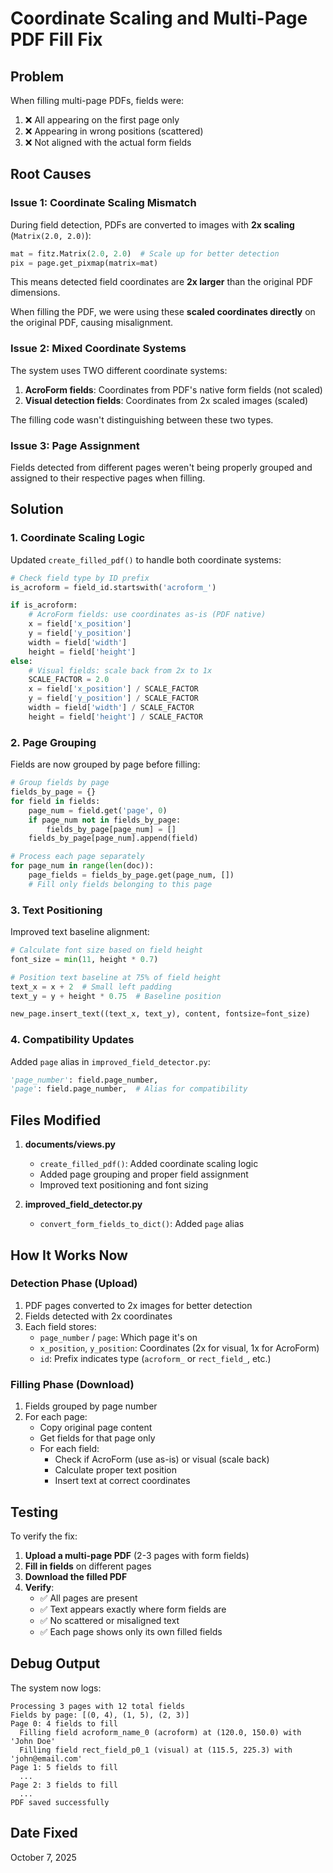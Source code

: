 # Coordinate Scaling and Multi-Page PDF Fill Fix

## Problem
When filling multi-page PDFs, fields were:
1. ❌ All appearing on the first page only
2. ❌ Appearing in wrong positions (scattered)
3. ❌ Not aligned with the actual form fields

## Root Causes

### Issue 1: Coordinate Scaling Mismatch
During field detection, PDFs are converted to images with **2x scaling** (`Matrix(2.0, 2.0)`):
```python
mat = fitz.Matrix(2.0, 2.0)  # Scale up for better detection
pix = page.get_pixmap(matrix=mat)
```

This means detected field coordinates are **2x larger** than the original PDF dimensions.

When filling the PDF, we were using these **scaled coordinates directly** on the original PDF, causing misalignment.

### Issue 2: Mixed Coordinate Systems
The system uses TWO different coordinate systems:
1. **AcroForm fields**: Coordinates from PDF's native form fields (not scaled)
2. **Visual detection fields**: Coordinates from 2x scaled images (scaled)

The filling code wasn't distinguishing between these two types.

### Issue 3: Page Assignment
Fields detected from different pages weren't being properly grouped and assigned to their respective pages when filling.

## Solution

### 1. Coordinate Scaling Logic
Updated `create_filled_pdf()` to handle both coordinate systems:

```python
# Check field type by ID prefix
is_acroform = field_id.startswith('acroform_')

if is_acroform:
    # AcroForm fields: use coordinates as-is (PDF native)
    x = field['x_position']
    y = field['y_position']
    width = field['width']
    height = field['height']
else:
    # Visual fields: scale back from 2x to 1x
    SCALE_FACTOR = 2.0
    x = field['x_position'] / SCALE_FACTOR
    y = field['y_position'] / SCALE_FACTOR
    width = field['width'] / SCALE_FACTOR
    height = field['height'] / SCALE_FACTOR
```

### 2. Page Grouping
Fields are now grouped by page before filling:

```python
# Group fields by page
fields_by_page = {}
for field in fields:
    page_num = field.get('page', 0)
    if page_num not in fields_by_page:
        fields_by_page[page_num] = []
    fields_by_page[page_num].append(field)

# Process each page separately
for page_num in range(len(doc)):
    page_fields = fields_by_page.get(page_num, [])
    # Fill only fields belonging to this page
```

### 3. Text Positioning
Improved text baseline alignment:

```python
# Calculate font size based on field height
font_size = min(11, height * 0.7)

# Position text baseline at 75% of field height
text_x = x + 2  # Small left padding
text_y = y + height * 0.75  # Baseline position

new_page.insert_text((text_x, text_y), content, fontsize=font_size)
```

### 4. Compatibility Updates
Added `page` alias in `improved_field_detector.py`:

```python
'page_number': field.page_number,
'page': field.page_number,  # Alias for compatibility
```

## Files Modified

1. **documents/views.py**
   - `create_filled_pdf()`: Added coordinate scaling logic
   - Added page grouping and proper field assignment
   - Improved text positioning and font sizing

2. **improved_field_detector.py**
   - `convert_form_fields_to_dict()`: Added `page` alias

## How It Works Now

### Detection Phase (Upload)
1. PDF pages converted to 2x images for better detection
2. Fields detected with 2x coordinates
3. Each field stores:
   - `page_number` / `page`: Which page it's on
   - `x_position`, `y_position`: Coordinates (2x for visual, 1x for AcroForm)
   - `id`: Prefix indicates type (`acroform_` or `rect_field_`, etc.)

### Filling Phase (Download)
1. Fields grouped by page number
2. For each page:
   - Copy original page content
   - Get fields for that page only
   - For each field:
     - Check if AcroForm (use as-is) or visual (scale back)
     - Calculate proper text position
     - Insert text at correct coordinates

## Testing

To verify the fix:

1. **Upload a multi-page PDF** (2-3 pages with form fields)
2. **Fill in fields** on different pages
3. **Download the filled PDF**
4. **Verify**:
   - ✅ All pages are present
   - ✅ Text appears exactly where form fields are
   - ✅ No scattered or misaligned text
   - ✅ Each page shows only its own filled fields

## Debug Output

The system now logs:
```
Processing 3 pages with 12 total fields
Fields by page: [(0, 4), (1, 5), (2, 3)]
Page 0: 4 fields to fill
  Filling field acroform_name_0 (acroform) at (120.0, 150.0) with 'John Doe'
  Filling field rect_field_p0_1 (visual) at (115.5, 225.3) with 'john@email.com'
Page 1: 5 fields to fill
  ...
Page 2: 3 fields to fill
  ...
PDF saved successfully
```

## Date Fixed
October 7, 2025


